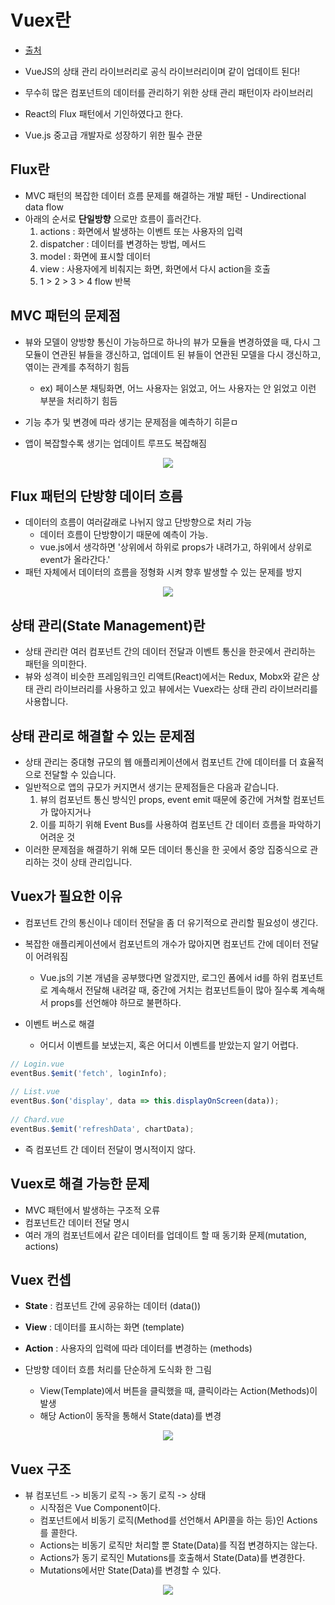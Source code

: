 # Vuex란

- [출처](https://ict-nroo.tistory.com/106)

- VueJS의 상태 관리 라이브러리로 공식 라이브러리이며 같이 업데이트 된다!
- 무수히 많은 컴포넌트의 데이터를 관리하기 위한 상태 관리 패턴이자 라이브러리
- React의 Flux 패턴에서 기인하였다고 한다.
- Vue.js 중고급 개발자로 성장하기 위한 필수 관문

## Flux란

- MVC 패턴의 복잡한 데이터 흐름 문제를 해결하는 개발 패턴 - Undirectional data flow
- 아래의 순서로 __단일방향__ 으로만 흐름이 흘러간다.
  1. actions : 화면에서 발생하는 이벤트 또는 사용자의 입력
  1. dispatcher : 데이터를 변경하는 방법, 메서드
  1. model : 화면에 표시할 데이터
  1. view : 사용자에게 비춰지는 화면, 화면에서 다시 action을 호출
  1. 1 > 2 > 3 > 4 flow 반복

## MVC 패턴의 문제점

- 뷰와 모델이 양방향 통신이 가능하므로 하나의 뷰가 모듈을 변경하였을 때, 다시 그 모듈이 연관된 뷰들을 갱신하고, 업데이트 된 뷰들이 연관된 모델을 다시 갱신하고, 엮이는 관계를 추적하기 힘듬
  - ex) 페이스분 채팅화면, 어느 사용자는 읽었고, 어느 사용자는 안 읽었고 이런 부분을 처리하기 힘듬

- 기능 추가 및 변경에 따라 생기는 문제점을 예측하기 히믇ㅁ
- 앱이 복잡할수록 생기는 업데이트 루프도 복잡해짐

<p align="center">
    <img src="https://github.com/namjunemy/TIL/blob/master/Vue/img/06.PNG?raw=true">
</p>

## Flux 패턴의 단방향 데이터 흐름

- 데이터의 흐름이 여러갈래로 나뉘지 않고 단방향으로 처리 가능
  - 데이터 흐름이 단방향이기 때문에 예측이 가능.
  - vue.js에서 생각하면 '상위에서 하위로 props가 내려가고, 하위에서 상위로 event가 올라간다.'
- 패턴 자체에서 데이터의 흐름을 정형화 시켜 향후 발생할 수 있는 문제를 방지

<p align="center">
    <img src="https://github.com/namjunemy/TIL/blob/master/Vue/img/07.PNG?raw=true">
</p>

## 상태 관리(State Management)란

- 상태 관리란 여러 컴포넌트 간의 데이터 전달과 이벤트 통신을 한곳에서 관리하는 패턴을 의미한다.
- 뷰와 성격이 비슷한 프레임워크인 리액트(React)에서는 Redux, Mobx와 같은 상태 관리 라이브러리를 사용하고 있고 뷰에서는 Vuex라는 상태 관리 라이브러리를 사용합니다.

## 상태 관리로 해결할 수 있는 문제점

- 상태 관리는 중대형 규모의 웹 애플리케이션에서 컴포넌트 간에 데이터를 더 효율적으로 전달할 수 있습니다.
- 일반적으로 앱의 규모가 커지면서 생기는 문제점들은 다음과 같습니다.
  1. 뷰의 컴포넌트 통신 방식인 props, event emit 때문에 중간에 거쳐할 컴포넌트가 많아지거나
  1. 이를 피하기 위해 Event Bus를 사용하여 컴포넌트 간 데이터 흐름을 파악하기 어려운 것
- 이러한 문제점을 해결하기 위해 모든 데이터 통신을 한 곳에서 중앙 집중식으로 관리하는 것이 상태 관리입니다.

## Vuex가 필요한 이유

- 컴포넌트 간의 통신이나 데이터 전달을 좀 더 유기적으로 관리할 필요성이 생긴다.

- 복잡한 애플리케이션에서 컴포넌트의 개수가 많아지면 컴포넌트 간에 데이터 전달이 어려워짐
  - Vue.js의 기본 개념을 공부했다면 알겠지만, 로그인 폼에서 id를 하위 컴포넌트로 계속해서 전달해 내려갈 때, 중간에 거치는 컴포넌트들이 많아 질수록 계속해서 props를 선언해야 하므로 불편하다.

- 이벤트 버스로 해결
  - 어디서 이벤트를 보냈는지, 혹은 어디서 이벤트를 받았는지 알기 어렵다.

```js
// Login.vue
eventBus.$emit('fetch', loginInfo);
​
// List.vue
eventBus.$on('display', data => this.displayOnScreen(data));
​
// Chard.vue
eventBus.$emit('refreshData', chartData);
```

- 즉 컴포넌트 간 데이터 전달이 명시적이지 않다.

## Vuex로 해결 가능한 문제

- MVC 패턴에서 발생하는 구조적 오류
- 컴포넌트간 데이터 전달 명시
- 여러 개의 컴포넌트에서 같은 데이터를 업데이트 할 때 동기화 문제(mutation, actions)

## Vuex 컨셉

- __State__ : 컴포넌트 간에 공유하는 데이터 (data())
- __View__ : 데이터를 표시하는 화면 (template)
- __Action__ : 사용자의 입력에 따라 데이터를 변경하는 (methods)

- 단방향 데이터 흐름 처리를 단순하게 도식화 한 그림
  - View(Template)에서 버튼을 클릭했을 때, 클릭이라는 Action(Methods)이 발생
  - 해당 Action이 동작을 통해서 State(data)를 변경

<p align="center">
    <img src="https://github.com/namjunemy/TIL/blob/master/Vue/img/09.PNG?raw=true">
</p>

## Vuex 구조

- 뷰 컴포넌트 -> 비동기 로직 -> 동기 로직 -> 상태
  - 시작점은 Vue Component이다.
  - 컴포넌트에서 비동기 로직(Method를 선언해서 API콜을 하는 등)인 Actions를 콜한다.
  - Actions는 비동기 로직만 처리할 뿐 State(Data)를 직접 변경하지는 않는다.
  - Actions가 동기 로직인 Mutations를 호출해서 State(Data)를 변경한다.
  - Mutations에서만 State(Data)를 변경할 수 있다.


<p align="center">
    <img src="https://github.com/namjunemy/TIL/blob/master/Vue/img/10.PNG?raw=true">
</p>
